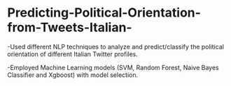 # Predicting-Political-Orientation-from-Tweets-Italian-
-Used different NLP techniques to analyze and predict/classify the political orientation of different Italian Twitter profiles.

-Employed Machine Learning models (SVM, Random Forest, Naive Bayes Classifier and Xgboost) with model selection.
